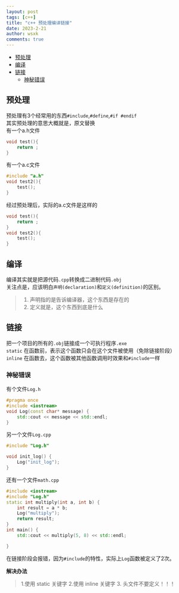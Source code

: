 ```yaml
---
layout: post
tags: [c++]
title: "c++ 预处理编译链接"
date: 2023-2-21
author: wsxk
comments: true
---
```


- [预处理](#预处理)
- [编译](#编译)
- [链接](#链接)
  - [神秘错误](#神秘错误)


## 预处理<br>
预处理有3个经常用的东西`#include`,`#define`,`#if #endif`<br>
其实预处理的意思大概就是，原文替换<br>
有一个a.h文件
```c
void test(){
    return ;
}
```
有一个a.c文件
```c
#include "a.h"
void test2(){
    test();
}
```
经过预处理后，实际的a.c文件是这样的
```c
void test(){
    return ;
}
void test2(){
    test();
}
```

## 编译<br>
编译其实就是把源代码`.cpp`转换成二进制代码`.obj`<br>
关注点是，应该明白`声明(declaration)`和`定义(definition)`的区别。<br>
> 1. 声明指的是告诉编译器，这个东西是存在的
> 2. 定义就是，这个东西到底是什么
>

## 链接<br>
把一个项目的所有的`.obj`链接成一个可执行程序`.exe`<br>
`static` 在函数前，表示这个函数只会在这个文件被使用（免除链接阶段）<br>
`inline` 在函数去，这个函数被其他函数调用时效果和`#include`一样<br>

### 神秘错误<br>
有个文件`Log.h`
```c++
#pragma once
#include <iostream>
void Log(const char* message) {
	std::cout << message << std::endl;
}
```
另一个文件`Log.cpp`
```c++
#include "Log.h"

void init_log() {
	Log("init_log");
}
```
还有一个文件`math.cpp`
```c++
#include <iostream>
#include "Log.h"
static int multiply(int a, int b) {
	int result = a * b;
	Log("multiply");
	return result;
}
int main() {
	std::cout << multiply(5, 8) << std::endl;

}
```

在链接阶段会报错，因为`#include`的特性，实际上`Log`函数被定义了2次。<br>

**解决办法**<br>
> 1.使用 static 关键字
> 2.使用 inline 关键字
> 3. 头文件不要定义！！！ 
